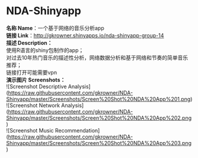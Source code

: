 # NDA-Shinyapp
**名称 Name**：一个基于网络的音乐分析app  
**链接 Link**：http://gkrowner.shinyapps.io/nda-shinyapp-group-14   
**描述 Description：**  
使用R语言的shiny包制作的app；  
对过去10年热门音乐的描述性分析，网络数据分析和基于网络和节奏的简单音乐推荐；   
链接打开可能需要vpn  
**演示图片 Screenshots：**  
![Screenshot Descriptive Analysis] 
(https://raw.githubusercontent.com/gkrowner/NDA-Shinyapp/master/Screenshots/Screen%20Shot%20NDA%20App%201.png)  
![Screenshot Network Analysis] 
(https://raw.githubusercontent.com/gkrowner/NDA-Shinyapp/master/Screenshots/Screen%20Shot%20NDA%20App%202.png)  
![Screenshot Music Recommendation] 
(https://raw.githubusercontent.com/gkrowner/NDA-Shinyapp/master/Screenshots/Screen%20Shot%20NDA%20App%203.png)  
